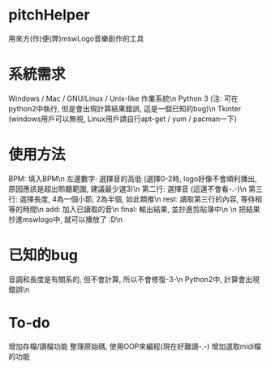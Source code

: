 pitchHelper
===========

用來方(作)便(弊)mswLogo音樂創作的工具

系統需求
========
Windows / Mac / GNU/Linux / Unix-like 作業系統\n
Python 3  (注: 可在python2中執行, 但是會出現計算結果錯誤, 這是一個已知的bug)\n
Tkinter (windows用戶可以無視, Linux用戶請自行apt-get / yum / pacman一下)

使用方法
========
BPM: 填入BPM\n
左邊數字: 選擇音的高低  (選擇0-2時, logo好像不會順利播出, 原因應該是超出聆聽範圍, 建議最少選3)\n
第二行: 選擇音 (這還不會看-.-)\n
第三行: 選擇長度, 4為一個小節, 2為半個, 如此類推\n
rest: 讀取第三行的內容, 等待相等的時間\n
add: 加入已讀取的音\n
final: 輸出結果, 並抄進剪貼簿中\n
\n
把結果抄進mswlogo中, 就可以播放了 :D\n

已知的bug
=========
音調和長度是有關系的, 但不會計算, 所以不會修復-3-\n
Python2中, 計算會出現錯誤\n

To-do
=====
增加存檔/讀檔功能
整理原始碼, 使用OOP來編程(現在好難讀-.-)
增加選取midi檔的功能
